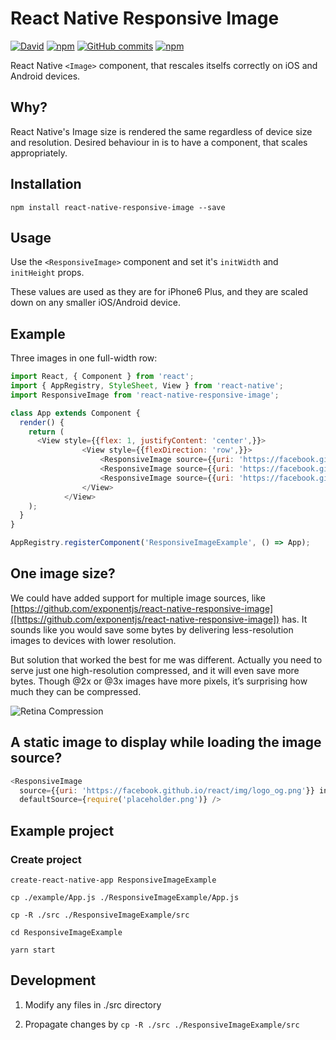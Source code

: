 # React Native Responsive Image

[![David](https://david-dm.org/dharmoslap/react-native-responsive-image.svg)](https://david-dm.org/dharmoslap/react-native-responsive-image)
[![npm](https://img.shields.io/npm/v/react-native-responsive-image.svg)](https://www.npmjs.com/package/react-native-responsive-image)
[![GitHub commits](https://img.shields.io/github/commits-since/dharmoslap/react-native-responsive-image/2.1.0.svg?maxAge=2592000)]()
[![npm](https://img.shields.io/npm/dt/react-native-responsive-image.svg?maxAge=2592000)](https://www.npmjs.com/package/react-native-responsive-image)



React Native `<Image>` component, that rescales itselfs correctly on iOS and Android devices.

## Why?

React Native's Image size is rendered the same regardless of device size and resolution.
Desired behaviour in is to have a component, that scales appropriately.

## Installation

`npm install react-native-responsive-image --save`


## Usage


Use the `<ResponsiveImage>` component and set it's `initWidth` and `initHeight` props.

These values are used as they are for iPhone6 Plus, and they are scaled down on any smaller iOS/Android device.


## Example

Three images in one full-width row:

```javascript
import React, { Component } from 'react';
import { AppRegistry, StyleSheet, View } from 'react-native';
import ResponsiveImage from 'react-native-responsive-image';

class App extends Component {
  render() {
    return (
      <View style={{flex: 1, justifyContent: 'center',}}>
                <View style={{flexDirection: 'row',}}>
                    <ResponsiveImage source={{uri: 'https://facebook.github.io/react/img/logo_og.png'}} initWidth="138" initHeight="138"/>
                    <ResponsiveImage source={{uri: 'https://facebook.github.io/react/img/logo_og.png'}} initWidth="138" initHeight="138"/>
                    <ResponsiveImage source={{uri: 'https://facebook.github.io/react/img/logo_og.png'}} initWidth="138" initHeight="138"/>
                </View>
            </View>
    );
  }
}

AppRegistry.registerComponent('ResponsiveImageExample', () => App);
```

## One image size?

We could have added support for multiple image sources, like [https://github.com/exponentjs/react-native-responsive-image]([https://github.com/exponentjs/react-native-responsive-image]) has.
It sounds like you would save some bytes by delivering less-resolution images to devices with lower resolution.

But solution that worked the best for me was different. Actually you need to serve just one high-resolution compressed, and it will even save more bytes. Though @2x or @3x images have more pixels, it’s surprising how much they can be compressed.

![Retina Compression](http://blog.teamtreehouse.com/wp-content/uploads/2014/12/jpeg-example.jpg)

## A static image to display while loading the image source?
```javascript
<ResponsiveImage
  source={{uri: 'https://facebook.github.io/react/img/logo_og.png'}} initWidth="138" initHeight="138"
  defaultSource={require('placeholder.png')} />
```

## Example project

### Create project

`create-react-native-app ResponsiveImageExample`

`cp ./example/App.js ./ResponsiveImageExample/App.js`

`cp -R ./src ./ResponsiveImageExample/src`

`cd ResponsiveImageExample`

`yarn start`

## Development

1. Modify any files in ./src directory

2. Propagate changes by `cp -R ./src ./ResponsiveImageExample/src`